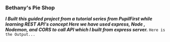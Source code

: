 ### Bethany's Pie Shop

***I Built this guided project from a tutorial series from PupilFirst while learning REST API's concept
Here we have used express, Node , Nodemon, and CORS to call API which I built from express server.***
```Here is the Output...```

